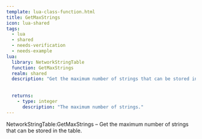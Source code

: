 ```yaml
---
template: lua-class-function.html
title: GetMaxStrings
icon: lua-shared
tags:
  - lua
  - shared
  - needs-verification
  - needs-example
lua:
  library: NetworkStringTable
  function: GetMaxStrings
  realm: shared
  description: "Get the maximum number of strings that can be stored in the table."
  
  
  returns:
    - type: integer
      description: "The maximum number of strings."
---
```


<div class="lua__search__keywords">
NetworkStringTable:GetMaxStrings &#x2013; Get the maximum number of strings that can be stored in the table.
</div>
